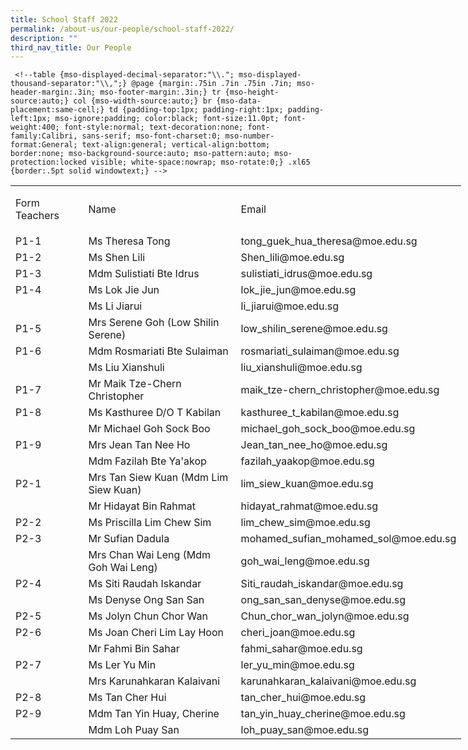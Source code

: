 ```yaml
---
title: School Staff 2022
permalink: /about-us/our-people/school-staff-2022/
description: ""
third_nav_title: Our People
---
```

     <!--table {mso-displayed-decimal-separator:"\\."; mso-displayed-thousand-separator:"\\,";} @page {margin:.75in .7in .75in .7in; mso-header-margin:.3in; mso-footer-margin:.3in;} tr {mso-height-source:auto;} col {mso-width-source:auto;} br {mso-data-placement:same-cell;} td {padding-top:1px; padding-right:1px; padding-left:1px; mso-ignore:padding; color:black; font-size:11.0pt; font-weight:400; font-style:normal; text-decoration:none; font-family:Calibri, sans-serif; mso-font-charset:0; mso-number-format:General; text-align:general; vertical-align:bottom; border:none; mso-background-source:auto; mso-pattern:auto; mso-protection:locked visible; white-space:nowrap; mso-rotate:0;} .xl65 {border:.5pt solid windowtext;} -->

<table border="0" cellpadding="0" cellspacing="0" width="722" style="border-collapse:
 collapse;width:541pt"><colgroup><col width="116" style="mso-width-source:userset;mso-width-alt:4242;width:87pt"> <col width="291" style="mso-width-source:userset;mso-width-alt:10642;width:218pt"> <col width="315" style="mso-width-source:userset;mso-width-alt:11520;width:236pt"></colgroup><tbody><tr height="20" style="height:15.0pt"><td height="20" class="xl65" width="116" style="height:15.0pt;width:87pt"><div style="outline: 0px;clear:both;margin-right:0px;padding-bottom:15px;
  padding-top:15px">Form Teachers</div></td><td class="xl65" width="291" style="border-left:none;width:218pt">Name</td><td class="xl65" width="315" style="border-left:none;width:236pt">Email</td></tr><tr height="20" style="height:15.0pt"><td height="20" class="xl65" style="height:15.0pt;border-top:none"><div style="outline: 0px;display:inline-block;min-height: 16px">P1-1</div></td><td class="xl65" style="border-top:none;border-left:none;outline: 0px">Ms Theresa Tong</td><td class="xl65" style="border-top:none;border-left:none">tong_guek_hua_theresa@moe.edu.sg</td></tr><tr height="20" style="height:15.0pt;outline: 0px;margin-right:0px;padding-bottom:
  0px;padding-top:0px"><td height="20" class="xl65" style="height:15.0pt;border-top:none;outline: 0px">P1-2</td><td class="xl65" style="border-top:none;border-left:none;outline: 0px">Ms Shen Lili</td><td class="xl65" style="border-top:none;border-left:none">Shen_lili@moe.edu.sg</td></tr><tr height="20" style="height:15.0pt;outline: 0px;margin-right:0px;padding-bottom:
  0px;padding-top:0px"><td height="20" class="xl65" style="height:15.0pt;border-top:none;outline: 0px">P1-3</td><td class="xl65" style="border-top:none;border-left:none;outline: 0px">Mdm Sulistiati Bte Idrus</td><td class="xl65" style="border-top:none;border-left:none">sulistiati_idrus@moe.edu.sg</td></tr><tr height="20" style="height:15.0pt;outline: 0px;margin-right:0px;padding-bottom:
  0px;padding-top:0px"><td height="20" class="xl65" style="height:15.0pt;border-top:none;outline: 0px">P1-4</td><td class="xl65" style="border-top:none;border-left:none;outline: 0px">Ms Lok Jie Jun&nbsp;</td><td class="xl65" style="border-top:none;border-left:none">lok_jie_jun@moe.edu.sg</td></tr><tr height="20" style="height:15.0pt"><td height="20" class="xl65" style="height:15.0pt;border-top:none">&nbsp;</td><td class="xl65" style="border-top:none;border-left:none">Ms Li Jiarui&nbsp;</td><td class="xl65" style="border-top:none;border-left:none;outline: 0px">li_jiarui@moe.edu.sg</td></tr><tr height="20" style="height:15.0pt;outline: 0px;margin-right:0px;padding-bottom:
  0px;padding-top:0px"><td height="20" class="xl65" style="height:15.0pt;border-top:none;outline: 0px">P1-5</td><td class="xl65" style="border-top:none;border-left:none;outline: 0px">Mrs Serene Goh (Low Shilin Serene)</td><td class="xl65" style="border-top:none;border-left:none">low_shilin_serene@moe.edu.sg</td></tr><tr height="20" style="height:15.0pt;outline: 0px;margin-right:0px;padding-bottom:
  0px;padding-top:0px"><td height="20" class="xl65" style="height:15.0pt;border-top:none;outline: 0px">P1-6</td><td class="xl65" style="border-top:none;border-left:none;outline: 0px">Mdm Rosmariati Bte Sulaiman</td><td class="xl65" style="border-top:none;border-left:none">rosmariati_sulaiman@moe.edu.sg</td></tr><tr height="20" style="height:15.0pt;outline: 0px;margin-right:0px;padding-bottom:
  0px;padding-top:0px"><td height="20" class="xl65" style="height:15.0pt;border-top:none;outline: 0px">&nbsp;</td><td class="xl65" style="border-top:none;border-left:none;outline: 0px">Ms Liu Xianshuli</td><td class="xl65" style="border-top:none;border-left:none">liu_xianshuli@moe.edu.sg</td></tr><tr height="20" style="height:15.0pt;outline: 0px;margin-right:0px;padding-bottom:
  0px;padding-top:0px"><td height="20" class="xl65" style="height:15.0pt;border-top:none;outline: 0px">P1-7</td><td class="xl65" style="border-top:none;border-left:none;outline: 0px">Mr Maik Tze-Chern Christopher&nbsp;</td><td class="xl65" style="border-top:none;border-left:none">maik_tze-chern_christopher@moe.edu.sg</td></tr><tr height="20" style="height:15.0pt;outline: 0px;margin-right:0px;padding-bottom:
  0px;padding-top:0px"><td height="20" class="xl65" style="height:15.0pt;border-top:none;outline: 0px">P1-8</td><td class="xl65" style="border-top:none;border-left:none;outline: 0px">Ms Kasthuree D/O T Kabilan</td><td class="xl65" style="border-top:none;border-left:none">kasthuree_t_kabilan@moe.edu.sg</td></tr><tr height="20" style="height:15.0pt"><td height="20" class="xl65" style="height:15.0pt;border-top:none">&nbsp;</td><td class="xl65" style="border-top:none;border-left:none">Mr Michael Goh Sock Boo&nbsp;</td><td class="xl65" style="border-top:none;border-left:none;outline: 0px">michael_goh_sock_boo@moe.edu.sg</td></tr><tr height="20" style="height:15.0pt;outline: 0px;margin-right:0px;padding-bottom:
  0px;padding-top:0px"><td height="20" class="xl65" style="height:15.0pt;border-top:none;outline: 0px">P1-9</td><td class="xl65" style="border-top:none;border-left:none;outline: 0px">Mrs Jean Tan Nee Ho&nbsp;</td><td class="xl65" style="border-top:none;border-left:none">Jean_tan_nee_ho@moe.edu.sg</td></tr><tr height="20" style="height:15.0pt"><td height="20" class="xl65" style="height:15.0pt;border-top:none">&nbsp;</td><td class="xl65" style="border-top:none;border-left:none">Mdm Fazilah Bte Ya'akop</td><td class="xl65" style="border-top:none;border-left:none;outline: 0px">fazilah_yaakop@moe.edu.sg</td></tr><tr height="20" style="height:15.0pt;outline: 0px;margin-right:0px;padding-bottom:
  0px;padding-top:0px"><td height="20" class="xl65" style="height:15.0pt;border-top:none;outline: 0px">P2-1</td><td class="xl65" style="border-top:none;border-left:none;outline: 0px">Mrs Tan Siew Kuan (Mdm Lim Siew Kuan)&nbsp;&nbsp;</td><td class="xl65" style="border-top:none;border-left:none">lim_siew_kuan@moe.edu.sg</td></tr><tr height="20" style="height:15.0pt;outline: 0px;margin-right:0px;padding-bottom:
  0px;padding-top:0px"><td height="20" class="xl65" style="height:15.0pt;border-top:none;outline: 0px">&nbsp;</td><td class="xl65" style="border-top:none;border-left:none;outline: 0px">Mr Hidayat Bin Rahmat&nbsp;</td><td class="xl65" style="border-top:none;border-left:none">hidayat_rahmat@moe.edu.sg</td></tr><tr height="20" style="height:15.0pt;outline: 0px;margin-right:0px;padding-bottom:
  0px;padding-top:0px"><td height="20" class="xl65" style="height:15.0pt;border-top:none;outline: 0px">P2-2</td><td class="xl65" style="border-top:none;border-left:none;outline: 0px">Ms Priscilla Lim Chew Sim&nbsp;&nbsp;</td><td class="xl65" style="border-top:none;border-left:none">lim_chew_sim@moe.edu.sg</td></tr><tr height="20" style="height:15.0pt;outline: 0px;margin-right:0px;padding-bottom:
  0px;padding-top:0px"><td height="20" class="xl65" style="height:15.0pt;border-top:none;outline: 0px">P2-3</td><td class="xl65" style="border-top:none;border-left:none;outline: 0px">Mr Sufian Dadula</td><td class="xl65" style="border-top:none;border-left:none">mohamed_sufian_mohamed_sol@moe.edu.sg</td></tr><tr height="20" style="height:15.0pt;outline: 0px;margin-right:0px;padding-bottom:
  0px;padding-top:0px"><td height="20" class="xl65" style="height:15.0pt;border-top:none;outline: 0px">&nbsp;</td><td class="xl65" style="border-top:none;border-left:none;outline: 0px">Mrs Chan Wai Leng (Mdm Goh Wai Leng)&nbsp;</td><td class="xl65" style="border-top:none;border-left:none">goh_wai_leng@moe.edu.sg</td></tr><tr height="20" style="height:15.0pt;outline: 0px;margin-right:0px;padding-bottom:
  0px;padding-top:0px"><td height="20" class="xl65" style="height:15.0pt;border-top:none;outline: 0px">P2-4</td><td class="xl65" style="border-top:none;border-left:none;outline: 0px">Ms Siti Raudah Iskandar&nbsp;</td><td class="xl65" style="border-top:none;border-left:none">Siti_raudah_iskandar@moe.edu.sg</td></tr><tr height="20" style="height:15.0pt;outline: 0px;margin-right:0px;padding-bottom:
  0px;padding-top:0px"><td height="20" class="xl65" style="height:15.0pt;border-top:none;outline: 0px">&nbsp;</td><td class="xl65" style="border-top:none;border-left:none;outline: 0px">Ms Denyse Ong San San</td><td class="xl65" style="border-top:none;border-left:none">ong_san_san_denyse@moe.edu.sg</td></tr><tr height="20" style="height:15.0pt;outline: 0px;margin-right:0px;padding-bottom:
  0px;padding-top:0px"><td height="20" class="xl65" style="height:15.0pt;border-top:none;outline: 0px">P2-5</td><td class="xl65" style="border-top:none;border-left:none;outline: 0px">Ms Jolyn Chun Chor Wan&nbsp;</td><td class="xl65" style="border-top:none;border-left:none">Chun_chor_wan_jolyn@moe.edu.sg</td></tr><tr height="20" style="height:15.0pt;outline: 0px;margin-right:0px;padding-bottom:
  0px;padding-top:0px"><td height="20" class="xl65" style="height:15.0pt;border-top:none;outline: 0px">P2-6</td><td class="xl65" style="border-top:none;border-left:none;outline: 0px">Ms Joan Cheri Lim Lay Hoon</td><td class="xl65" style="border-top:none;border-left:none">cheri_joan@moe.edu.sg</td></tr><tr height="20" style="height:15.0pt;outline: 0px;margin-right:0px;padding-bottom:
  0px;padding-top:0px"><td height="20" class="xl65" style="height:15.0pt;border-top:none;outline: 0px">&nbsp;</td><td class="xl65" style="border-top:none;border-left:none;outline: 0px">Mr Fahmi Bin Sahar&nbsp;</td><td class="xl65" style="border-top:none;border-left:none">fahmi_sahar@moe.edu.sg</td></tr><tr height="20" style="height:15.0pt;outline: 0px;margin-right:0px;padding-bottom:
  0px;padding-top:0px"><td height="20" class="xl65" style="height:15.0pt;border-top:none;outline: 0px">P2-7</td><td class="xl65" style="border-top:none;border-left:none;outline: 0px">Ms Ler Yu Min&nbsp;</td><td class="xl65" style="border-top:none;border-left:none">ler_yu_min@moe.edu.sg</td></tr><tr height="20" style="height:15.0pt;outline: 0px;margin-right:0px;padding-bottom:
  0px;padding-top:0px"><td height="20" class="xl65" style="height:15.0pt;border-top:none;outline: 0px">&nbsp;</td><td class="xl65" style="border-top:none;border-left:none;outline: 0px">Mrs Karunahkaran Kalaivani&nbsp;</td><td class="xl65" style="border-top:none;border-left:none">karunahkaran_kalaivani@moe.edu.sg</td></tr><tr height="20" style="height:15.0pt;outline: 0px;margin-right:0px;padding-bottom:
  0px;padding-top:0px"><td height="20" class="xl65" style="height:15.0pt;border-top:none;outline: 0px">P2-8</td><td class="xl65" style="border-top:none;border-left:none;outline: 0px">Ms Tan Cher Hui&nbsp;</td><td class="xl65" style="border-top:none;border-left:none">tan_cher_hui@moe.edu.sg</td></tr><tr height="20" style="height:15.0pt;outline: 0px;margin-right:0px;padding-bottom:
  0px;padding-top:0px"><td height="20" class="xl65" style="height:15.0pt;border-top:none;outline: 0px">P2-9</td><td class="xl65" style="border-top:none;border-left:none;outline: 0px">Mdm Tan Yin Huay, Cherine</td><td class="xl65" style="border-top:none;border-left:none">tan_yin_huay_cherine@moe.edu.sg</td></tr><tr height="20" style="height:15.0pt"><td height="20" class="xl65" style="height:15.0pt;border-top:none">&nbsp;</td><td class="xl65" style="border-top:none;border-left:none">Mdm Loh Puay San</td><td class="xl65" style="border-top:none;border-left:none;outline: 0px">loh_puay_san@moe.edu.sg</td></tr></tbody></table>